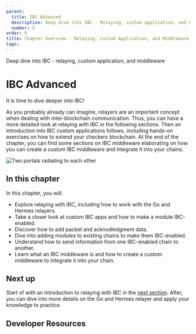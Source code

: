 ```yaml
---
parent:
  title: IBC Advanced
  description: Deep dive into IBC - Relaying, custom application, and middleware
  number: 5
order: 0
title: Chapter Overview - Relaying, Custom Application, and Middleware
tags:
---
```


<div class="tm-overline tm-rf-1 tm-lh-title tm-medium tm-muted">Deep dive into IBC - relaying, custom application, and middleware</div>
<h1 class="mt-4 mb-6">IBC Advanced</h1>

It is time to dive deeper into IBC!

As you probably already can imagine, relayers are an important concept when dealing with inter-blockchain communication. Thus, you can have a more detailed look at relaying with IBC in the following sections. Then an introduction into IBC custom applications follows, including hands-on exercises on how to extend your checkers blockchain. At the end of the chapter, you can find some sections on IBC middleware elaborating on how you can create a custom IBC middleware and integrate it into your chains.

![Two portals radiating to each other](/ida_dev_portal_lp_hero-03.png)

## In this chapter

<HighlightBox type="learning">

In this chapter, you will:

* Explore relaying with IBC, including how to work with the Go and Hermes relayers.
* Take a closer look at custom IBC apps and how to make a module IBC-enabled.
* Discover how to add packet and acknodledgment data.
* Dive into adding modules to existing chains to make them IBC-enabled.
* Understand how to send information from one IBC-enabled chain to another.
* Learn what an IBC middleware is and how to create a custom middleware to integrate it into your chain.

</HighlightBox>

<card-module/>

## Next up

Start of with an introduction to relaying with IBC in the [next section](/academy/2-cosmos-concepts/13-relayer-intro.md). After, you can dive into more details on the Go and Hermes relayer and apply your knowledge to practice.

## Developer Resources

<div v-for="resource in $themeConfig.resources">
  <Resource
    :title="resource.title"
    :description="resource.description"
    :links="resource.links"
    :image="resource.image"
    :large="true"
  />
  <br/>
</div>
